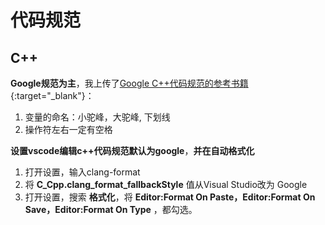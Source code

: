 # 代码规范

## C++

**Google规范为主**，我上传了[Google C++代码规范的参考书籍](https://github.com/Emma-ssq/blog/blob/master/docs/%E4%BB%A3%E7%A0%81%E8%A7%84%E8%8C%83/Google%20C%2B%2B%20Style%20Guide%E4%B8%AD%E6%96%87.pdf){:target="_blank"}：

1. 变量的命名：小驼峰，大驼峰, 下划线
2. 操作符左右一定有空格

**设置vscode编辑c++代码规范默认为google**，**并在自动格式化**

1. 打开设置，输入clang-format
2. 将 **C_Cpp.clang_format_fallbackStyle** 值从Visual Studio改为 Google
3. 打开设置，搜索 **格式化**，将 **Editor:Format On Paste，Editor:Format On Save，Editor:Format On Type** ，都勾选。
